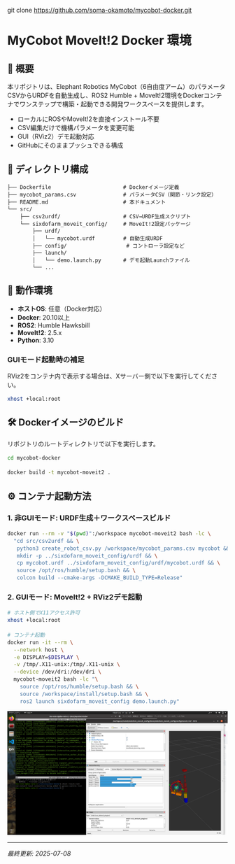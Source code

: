 

git clone https://github.com/soma-okamoto/mycobot-docker.git


# MyCobot MoveIt!2 Docker 環境

## 📖 概要

本リポジトリは、Elephant Robotics MyCobot（6自由度アーム）のパラメータCSVからURDFを自動生成し、ROS2 Humble + MoveIt!2環境をDockerコンテナでワンステップで構築・起動できる開発ワークスペースを提供します。

* ローカルにROSやMoveIt!2を直接インストール不要
* CSV編集だけで機構パラメータを変更可能
* GUI（RViz2）デモ起動対応
* GitHubにそのままプッシュできる構成

## 📂 ディレクトリ構成

```
├── Dockerfile                       # Dockerイメージ定義
├── mycobot_params.csv               # パラメータCSV（関節・リンク設定）
├── README.md                        # 本ドキュメント
└── src/
    ├── csv2urdf/                    # CSV→URDF生成スクリプト
    └── sixdofarm_moveit_config/     # MoveIt!2設定パッケージ
        ├── urdf/
        │   └── mycobot.urdf         # 自動生成URDF
        ├── config/                   # コントローラ設定など
        ├── launch/
        │   └── demo.launch.py       # デモ起動Launchファイル
        └── ...
```

## 🚀 動作環境

* **ホストOS**: 任意（Docker対応）
* **Docker**: 20.10以上
* **ROS2**: Humble Hawksbill
* **MoveIt!2**: 2.5.x
* **Python**: 3.10

### GUIモード起動時の補足

RViz2をコンテナ内で表示する場合は、Xサーバー側で以下を実行してください。

```bash
xhost +local:root
```

## 🛠️ Dockerイメージのビルド

リポジトリのルートディレクトリで以下を実行します。

```bash
cd mycobot-docker

docker build -t mycobot-moveit2 .
```

## ⚙️ コンテナ起動方法

### 1. 非GUIモード: URDF生成＋ワークスペースビルド

```bash
docker run --rm -v "$(pwd)":/workspace mycobot-moveit2 bash -lc \
  "cd src/csv2urdf && \
   python3 create_robot_csv.py /workspace/mycobot_params.csv mycobot && \
   mkdir -p ../sixdofarm_moveit_config/urdf && \
   cp mycobot.urdf ../sixdofarm_moveit_config/urdf/mycobot.urdf && \
   source /opt/ros/humble/setup.bash && \
   colcon build --cmake-args -DCMAKE_BUILD_TYPE=Release"
```

### 2. GUIモード: MoveIt!2 + RViz2デモ起動

```bash
# ホスト側でX11アクセス許可
xhost +local:root

# コンテナ起動
docker run -it --rm \
  --network host \
  -e DISPLAY=$DISPLAY \
  -v /tmp/.X11-unix:/tmp/.X11-unix \
  --device /dev/dri:/dev/dri \
  mycobot-moveit2 bash -lc "\
    source /opt/ros/humble/setup.bash && \
    source /workspace/install/setup.bash && \
    ros2 launch sixdofarm_moveit_config demo.launch.py"
```

![D.](https://github.com/soma-okamoto/mycobot-docker/blob/main/IMAGES/Screenshot%20from%202025-07-08%2017-04-01.png)



---

*最終更新: 2025-07-08*
